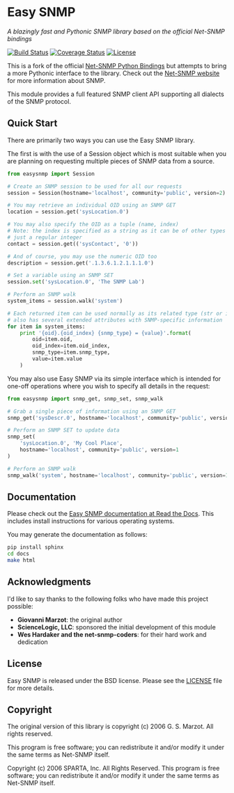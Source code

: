 # Easy SNMP #
*A blazingly fast and Pythonic SNMP library based on the official
Net-SNMP bindings*

[![Build Status](https://travis-ci.org/fgimian/easysnmp.svg?branch=master)](https://travis-ci.org/fgimian/easysnmp)
[![Coverage Status](https://coveralls.io/repos/fgimian/easysnmp/badge.svg)](https://coveralls.io/r/fgimian/easysnmp)
[![License](https://img.shields.io/badge/license-BSD-brightgreen.svg)](https://github.com/fgimian/easysnmp/blob/master/LICENSE)

This is a fork of the official [Net-SNMP Python Bindings](http://net-snmp.sourceforge.net/wiki/index.php/Python_Bindings)
but attempts to bring a more Pythonic interface to the library.   Check out
the [Net-SNMP website](http://www.net-snmp.org/) for more information about 
SNMP.

This module provides a full featured SNMP client API supporting all dialects
of the SNMP protocol.

## Quick Start ##

There are primarily two ways you can use the Easy SNMP library.

The first is with the use of a Session object which is most suitable when you 
are planning on requesting multiple pieces of SNMP data from a source.

```python
from easysnmp import Session

# Create an SNMP session to be used for all our requests
session = Session(hostname='localhost', community='public', version=2)

# You may retrieve an individual OID using an SNMP GET
location = session.get('sysLocation.0')

# You may also specify the OID as a tuple (name, index)
# Note: the index is specified as a string as it can be of other types than 
# just a regular integer
contact = session.get(('sysContact', '0'))

# And of course, you may use the numeric OID too
description = session.get('.1.3.6.1.2.1.1.1.0')

# Set a variable using an SNMP SET
session.set('sysLocation.0', 'The SNMP Lab')

# Perform an SNMP walk
system_items = session.walk('system')

# Each returned item can be used normally as its related type (str or int) but 
# also has several extended attributes with SNMP-specific information
for item in system_items:
    print '{oid}.{oid_index} {snmp_type} = {value}'.format(
        oid=item.oid,
        oid_index=item.oid_index,
        snmp_type=item.snmp_type,
        value=item.value
    )
```

You may also use Easy SNMP via its simple interface which is intended for
one-off operations where you wish to specify all details in the request:

```python
from easysnmp import snmp_get, snmp_set, snmp_walk

# Grab a single piece of information using an SNMP GET
snmp_get('sysDescr.0', hostname='localhost', community='public', version=1)

# Perform an SNMP SET to update data
snmp_set(
    'sysLocation.0', 'My Cool Place',
    hostname='localhost', community='public', version=1
)

# Perform an SNMP walk
snmp_walk('system', hostname='localhost', community='public', version=1)
```

## Documentation ##

Please check out the
[Easy SNMP documentation at Read the Docs](http://easysnmp.readthedocs.org/).
This includes install instructions for various operating systems.

You may generate the documentation as follows:

```bash
pip install sphinx
cd docs
make html
```

## Acknowledgments ##

I'd like to say thanks to the following folks who have made this project
possible:

* **Giovanni Marzot**: the original author
* **ScienceLogic, LLC**: sponsored the initial development of this module
* **Wes Hardaker and the net-snmp-coders**: for their hard work and dedication

## License ##

Easy SNMP is released under the BSD license. Please see the
[LICENSE](https://github.com/fgimian/easysnmp/blob/master/LICENSE) file
for more details.

## Copyright ##

The original version of this library is copyright (c) 2006 G. S. Marzot.
All rights reserved.

This program is free software; you can redistribute it and/or modify it under 
the same terms as Net-SNMP itself.

Copyright (c) 2006 SPARTA, Inc.  All Rights Reserved.  This program is free 
software; you can redistribute it and/or modify it under the same terms as
Net-SNMP itself.

